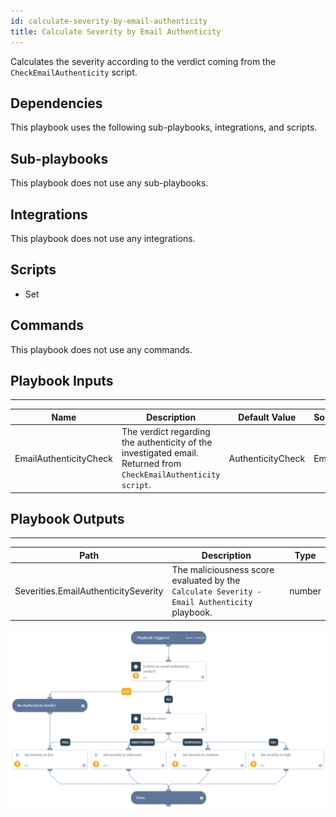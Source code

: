 ```yaml
---
id: calculate-severity-by-email-authenticity
title: Calculate Severity by Email Authenticity
---
```


Calculates the severity according to the verdict coming from the `CheckEmailAuthenticity` script.

## Dependencies
This playbook uses the following sub-playbooks, integrations, and scripts.

## Sub-playbooks
This playbook does not use any sub-playbooks.

## Integrations
This playbook does not use any integrations.

## Scripts
* Set

## Commands
This playbook does not use any commands.

## Playbook Inputs
---

| **Name** | **Description** | **Default Value** | **Source** | **Required** |
| --- | --- | --- | --- | --- |
| EmailAuthenticityCheck | The verdict regarding the authenticity of the investigated email. Returned from `CheckEmailAuthenticity script`. | AuthenticityCheck | Email | Optional |

## Playbook Outputs
---

| **Path** | **Description** | **Type** |
| --- | --- | --- |
| Severities.EmailAuthenticitySeverity | The maliciousness score evaluated by the `Calculate Severity - Email Authenticity` playbook. | number |

![Calculate_Severity_By_Email_Authenticity](https://github.com/ElazarK/content-docs/blob/master/images/playbooks/Calculate_Severity_By_Email_Authenticity.png)

